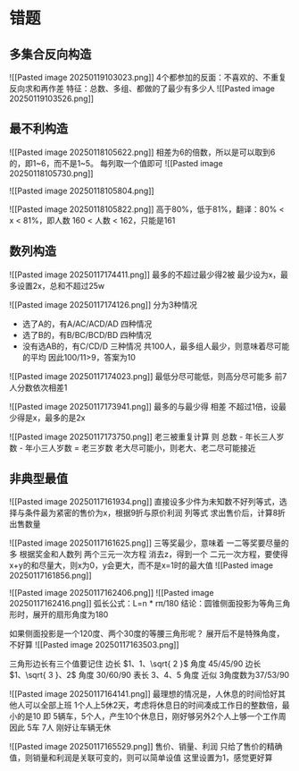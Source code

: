 
# 错题

## 多集合反向构造



![[Pasted image 20250119103023.png]]
4个都参加的反面：不喜欢的、不重复
反向求和再作差
特征：总数、多组、都做的了最少有多少人
![[Pasted image 20250119103526.png]]
## 最不利构造
![[Pasted image 20250118105622.png]]
相差为6的倍数，所以是可以取到6的，即1~6，而不是1~5。
每列取一个值即可
![[Pasted image 20250118105730.png]]

![[Pasted image 20250118105804.png]]

![[Pasted image 20250118105822.png]]
高于80%，低于81%，翻译：80% \< x < 81%，即人数 160 < 人数 < 162，只能是161

## 数列构造

![[Pasted image 20250117174411.png]]
最多的不超过最少得2被
最少设为x，最多设置2x，总和不超过25w

![[Pasted image 20250117174126.png]]
分为3种情况
- 选了A的，有A/AC/ACD/AD 四种情况
- 选了B的，有B/BC/BCD/BD 四种情况
- 没有选AB的，有C/CD/D 三种情况
共100人，最多组人最少，则意味着尽可能的平均
因此100/11>9，答案为10

![[Pasted image 20250117174023.png]]
最低分尽可能低，则高分尽可能多
前7人分数依次相差1

![[Pasted image 20250117173941.png]]
最多的与最少得 相差 不超过1倍，设最少得是x，最多的是2x

![[Pasted image 20250117173750.png]]
老三被重复计算
则 总数 - 年长三人岁数 - 年小三人岁数 = 老三岁数
老大尽可能小，则老大、老二尽可能接近
## 非典型最值
![[Pasted image 20250117161934.png]]
直接设多少件为未知数不好列等式，选择与条件最为紧密的售价为x，根据9折与原价利润 列等式
求出售价后，计算8折出售数量

![[Pasted image 20250117161625.png]]
三等奖最少，意味着 一二等奖要尽量的多
根据奖金和人数列 两个三元一次方程
消去z，得到一个 二元一次方程，要使得x+y的和尽量大，则x为0，y会更大，而不是x=1时的最大值
![[Pasted image 20250117161856.png]]

![[Pasted image 20250117162406.png]]
![[Pasted image 20250117162416.png]]
弧长公式：L=n \* rπ/180
结论：圆锥侧面投影为等角三角形时，展开的扇形角度为180

如果侧面投影是一个120度、两个30度的等腰三角形呢？
展开后不是特殊角度，不好算
![[Pasted image 20250117163503.png]]

三角形边长有三个值要记住
边长 $1、1、\sqrt{ 2 }$  角度 45/45/90
边长 $1、\sqrt{ 3 }、2$  角度 30/60/90
表长 $3、4、5$     角度 近似 3角度数为37/53/90

![[Pasted image 20250117164141.png]]
最理想的情况是，人休息的时间恰好其他人可以全部上班
1个人上5休2天，考虑将休息日的时间凑成工作日的整数倍，最小的是10
即 5辆车，5个人，产生10个休息日，刚好够另外2个人上够一个工作周
因此 5车 7人 刚好让车辆无休

![[Pasted image 20250117165529.png]]
售价、销量、利润
只给了售价的精确值，则销量和利润是关联可变的，则可以简单设值
这里设置为1，感觉更好算

